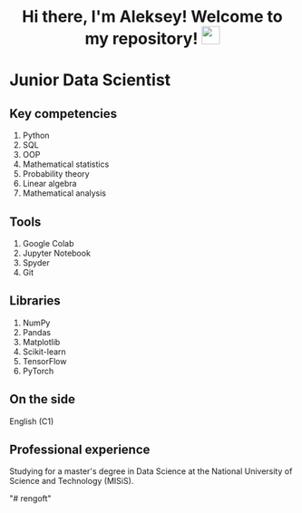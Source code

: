 <h1 align="center">Hi there, I'm Aleksey! Welcome to my repository!
<img src="https://github.com/blackcater/blackcater/raw/main/images/Hi.gif" height="32"/></h1>

# Junior Data Scientist
## Key competencies
1. Python
2. SQL
3. OOP
4. Mathematical statistics
5. Probability theory
6. Linear algebra
7. Mathematical analysis
## Tools
1. Google Colab
2. Jupyter Notebook
3. Spyder
4. Git
## Libraries
1. NumPy
2. Pandas
3. Matplotlib
4. Scikit-learn
5. TensorFlow
6. PyTorch
## On the side
English (C1)
## Professional experience
Studying for a master's degree in Data Science at the National University of Science and Technology (MISiS).

"# rengoft" 